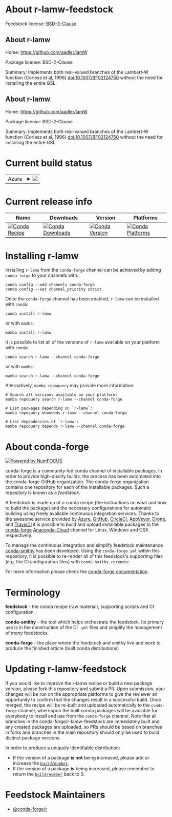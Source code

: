 About r-lamw-feedstock
======================

Feedstock license: [BSD-3-Clause](https://github.com/conda-forge/r-lamw-feedstock/blob/main/LICENSE.txt)


About r-lamw
------------

Home: https://github.com/aadler/lamW

Package license: BSD-2-Clause

Summary: Implements both real-valued branches of the Lambert-W function (Corless et al, 1996) <doi:10.1007/BF02124750> without the need for installing the entire GSL.

About r-lamw
------------

Home: https://github.com/aadler/lamW

Package license: BSD-2-Clause

Summary: Implements both real-valued branches of the Lambert-W function (Corless et al, 1996) <doi:10.1007/BF02124750> without the need for installing the entire GSL.

Current build status
====================


<table>
    
  <tr>
    <td>Azure</td>
    <td>
      <details>
        <summary>
          <a href="https://dev.azure.com/conda-forge/feedstock-builds/_build/latest?definitionId=11215&branchName=main">
            <img src="https://dev.azure.com/conda-forge/feedstock-builds/_apis/build/status/r-lamw-feedstock?branchName=main">
          </a>
        </summary>
        <table>
          <thead><tr><th>Variant</th><th>Status</th></tr></thead>
          <tbody><tr>
              <td>linux_64_r_base4.2</td>
              <td>
                <a href="https://dev.azure.com/conda-forge/feedstock-builds/_build/latest?definitionId=11215&branchName=main">
                  <img src="https://dev.azure.com/conda-forge/feedstock-builds/_apis/build/status/r-lamw-feedstock?branchName=main&jobName=linux&configuration=linux%20linux_64_r_base4.2" alt="variant">
                </a>
              </td>
            </tr><tr>
              <td>linux_64_r_base4.3</td>
              <td>
                <a href="https://dev.azure.com/conda-forge/feedstock-builds/_build/latest?definitionId=11215&branchName=main">
                  <img src="https://dev.azure.com/conda-forge/feedstock-builds/_apis/build/status/r-lamw-feedstock?branchName=main&jobName=linux&configuration=linux%20linux_64_r_base4.3" alt="variant">
                </a>
              </td>
            </tr><tr>
              <td>osx_64_r_base4.2</td>
              <td>
                <a href="https://dev.azure.com/conda-forge/feedstock-builds/_build/latest?definitionId=11215&branchName=main">
                  <img src="https://dev.azure.com/conda-forge/feedstock-builds/_apis/build/status/r-lamw-feedstock?branchName=main&jobName=osx&configuration=osx%20osx_64_r_base4.2" alt="variant">
                </a>
              </td>
            </tr><tr>
              <td>osx_64_r_base4.3</td>
              <td>
                <a href="https://dev.azure.com/conda-forge/feedstock-builds/_build/latest?definitionId=11215&branchName=main">
                  <img src="https://dev.azure.com/conda-forge/feedstock-builds/_apis/build/status/r-lamw-feedstock?branchName=main&jobName=osx&configuration=osx%20osx_64_r_base4.3" alt="variant">
                </a>
              </td>
            </tr><tr>
              <td>win_64</td>
              <td>
                <a href="https://dev.azure.com/conda-forge/feedstock-builds/_build/latest?definitionId=11215&branchName=main">
                  <img src="https://dev.azure.com/conda-forge/feedstock-builds/_apis/build/status/r-lamw-feedstock?branchName=main&jobName=win&configuration=win%20win_64_" alt="variant">
                </a>
              </td>
            </tr>
          </tbody>
        </table>
      </details>
    </td>
  </tr>
</table>

Current release info
====================

| Name | Downloads | Version | Platforms |
| --- | --- | --- | --- |
| [![Conda Recipe](https://img.shields.io/badge/recipe-r--lamw-green.svg)](https://anaconda.org/conda-forge/r-lamw) | [![Conda Downloads](https://img.shields.io/conda/dn/conda-forge/r-lamw.svg)](https://anaconda.org/conda-forge/r-lamw) | [![Conda Version](https://img.shields.io/conda/vn/conda-forge/r-lamw.svg)](https://anaconda.org/conda-forge/r-lamw) | [![Conda Platforms](https://img.shields.io/conda/pn/conda-forge/r-lamw.svg)](https://anaconda.org/conda-forge/r-lamw) |

Installing r-lamw
=================

Installing `r-lamw` from the `conda-forge` channel can be achieved by adding `conda-forge` to your channels with:

```
conda config --add channels conda-forge
conda config --set channel_priority strict
```

Once the `conda-forge` channel has been enabled, `r-lamw` can be installed with `conda`:

```
conda install r-lamw
```

or with `mamba`:

```
mamba install r-lamw
```

It is possible to list all of the versions of `r-lamw` available on your platform with `conda`:

```
conda search r-lamw --channel conda-forge
```

or with `mamba`:

```
mamba search r-lamw --channel conda-forge
```

Alternatively, `mamba repoquery` may provide more information:

```
# Search all versions available on your platform:
mamba repoquery search r-lamw --channel conda-forge

# List packages depending on `r-lamw`:
mamba repoquery whoneeds r-lamw --channel conda-forge

# List dependencies of `r-lamw`:
mamba repoquery depends r-lamw --channel conda-forge
```


About conda-forge
=================

[![Powered by
NumFOCUS](https://img.shields.io/badge/powered%20by-NumFOCUS-orange.svg?style=flat&colorA=E1523D&colorB=007D8A)](https://numfocus.org)

conda-forge is a community-led conda channel of installable packages.
In order to provide high-quality builds, the process has been automated into the
conda-forge GitHub organization. The conda-forge organization contains one repository
for each of the installable packages. Such a repository is known as a *feedstock*.

A feedstock is made up of a conda recipe (the instructions on what and how to build
the package) and the necessary configurations for automatic building using freely
available continuous integration services. Thanks to the awesome service provided by
[Azure](https://azure.microsoft.com/en-us/services/devops/), [GitHub](https://github.com/),
[CircleCI](https://circleci.com/), [AppVeyor](https://www.appveyor.com/),
[Drone](https://cloud.drone.io/welcome), and [TravisCI](https://travis-ci.com/)
it is possible to build and upload installable packages to the
[conda-forge](https://anaconda.org/conda-forge) [Anaconda-Cloud](https://anaconda.org/)
channel for Linux, Windows and OSX respectively.

To manage the continuous integration and simplify feedstock maintenance
[conda-smithy](https://github.com/conda-forge/conda-smithy) has been developed.
Using the ``conda-forge.yml`` within this repository, it is possible to re-render all of
this feedstock's supporting files (e.g. the CI configuration files) with ``conda smithy rerender``.

For more information please check the [conda-forge documentation](https://conda-forge.org/docs/).

Terminology
===========

**feedstock** - the conda recipe (raw material), supporting scripts and CI configuration.

**conda-smithy** - the tool which helps orchestrate the feedstock.
                   Its primary use is in the construction of the CI ``.yml`` files
                   and simplify the management of *many* feedstocks.

**conda-forge** - the place where the feedstock and smithy live and work to
                  produce the finished article (built conda distributions)


Updating r-lamw-feedstock
=========================

If you would like to improve the r-lamw recipe or build a new
package version, please fork this repository and submit a PR. Upon submission,
your changes will be run on the appropriate platforms to give the reviewer an
opportunity to confirm that the changes result in a successful build. Once
merged, the recipe will be re-built and uploaded automatically to the
`conda-forge` channel, whereupon the built conda packages will be available for
everybody to install and use from the `conda-forge` channel.
Note that all branches in the conda-forge/r-lamw-feedstock are
immediately built and any created packages are uploaded, so PRs should be based
on branches in forks and branches in the main repository should only be used to
build distinct package versions.

In order to produce a uniquely identifiable distribution:
 * If the version of a package **is not** being increased, please add or increase
   the [``build/number``](https://docs.conda.io/projects/conda-build/en/latest/resources/define-metadata.html#build-number-and-string).
 * If the version of a package **is** being increased, please remember to return
   the [``build/number``](https://docs.conda.io/projects/conda-build/en/latest/resources/define-metadata.html#build-number-and-string)
   back to 0.

Feedstock Maintainers
=====================

* [@conda-forge/r](https://github.com/conda-forge/r/)

